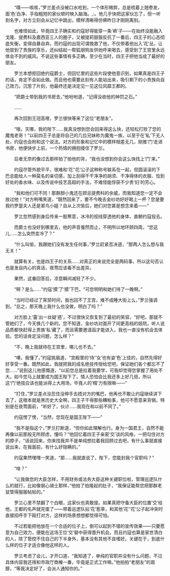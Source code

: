 　　“噗——咳咳，”罗兰差点没被口水呛到，一个体形微胖，总是梳着上翘卷发，面‘色’白净、手指粗短的家伙顿时映入脑海。,:。他几乎快把这家伙忘了，但一听到名字，对方立刻会从记忆中跳出，模样清晰得仿佛昨日才刚刚离别。

　　也难怪如此，毕竟四王子确实和约寇好得能穿一条‘裤’子——在始终没能融入戈隆、提费科及嘉西亚三人的圈子，又被提莉狠狠反抗了一番后，四王子的心态彻底失衡，变得自暴自弃。而约寇的出现可谓挽救了他，不仅带着他出入‘花’丛，让他尝到了贵族的享乐，还纠结起一帮狐朋狗友供他呼来喝去，感受到了王宫里永远体会不到的威风。不说这些事情有多正确，至少在当时，四王子把他当成了最好的朋友。

　　罗兰本想拒回绝约寇爵士，但回忆里的这些片段使他意识到，如果真是四王子的话，肯定不会如此做。而且他也需要此刻有人能站出来，吸引剩下的小贵族向自己效力。沉思了片刻，他最终还是决定见一见这位风靡王都的。

　　“把爵士带到我的书房去，”他吩咐道，“记得没收他的神罚之石。”

　　……

　　再次回到王冠高塔，罗兰很快等来了这位“老朋友”。

　　“哦，天哪，我的陛下……我真没想到您会回来得这么快，还轻松打败了您的魔鬼老哥！”以前四王子总是将自己的几位兄妹称为魔鬼一族，以至于在‘私’下无人处，约寇也会附和这个说法。对方的形象和记忆中的模样相差无几，刚推‘门’走进书房，他便快步上前，一个热情的拥抱搂住了罗兰。

　　后者无奈的像过去那样拍了拍他的背，“我也没想到你会这么快找上‘门’来。”

　　约寇尽管外貌平平，很难和‘花’‘花’公子这种称号联系在一起，但圆滚滚的下巴总能给人一种莫名的亲切感，加上刮得干干净净的胡须、干净得体的衣服、恰到好处的香水味、以及传说中技艺高超的手法，不难怪能俘获不少贵‘妇’的芳心。

　　“我和他们可不同！那群胆小鬼还在顾忌提费科的余威，而我知道您一定不会放过他！”对方咧嘴笑道，“既然回来了，要不今晚去金纱坊好好喝上一杯？您是要我约罗瑟夫人还是翠鸟小姐？自从上次愉后，她们对您甚是想念来着——”

　　罗兰忽然感到身后传来一股寒意，冰冷的视线穿透他的身体，直朝约寇投去。

　　而爵士也没好到哪里去，他的声音戛然而止，不明所以地环顾四周，“您这儿……怎么突然变冷了？”

　　“什么叫愉，我跟她们没有发生任何事，”罗兰赶紧否决道，“那两人怎么想与我无关！”

　　就算有关，也是四王子的关系……对真正的来说完全是两码事，所以这句否认也是发自内心的真话，夜莺应该看不出差异。

　　果然，这番回答后，凉意瞬间减轻了不少。

　　“啊？是么……”约寇‘摸’了‘摸’下巴，“可您明明和她们待了一晚啊。”

　　“当时已经过了宵禁时间，我也回不了王宫，难不成睡大街上么，”罗兰强调到，“总之，那天晚上我什么也没做，明白了吗？”

　　对方脸上‘露’出一丝疑‘惑’，不过很快又恢复到了最初的笑容，“好吧，那就不管她们了，今天换几个新的。您不知道，金纱坊对面开了间更高档的妓院，听人说品质都快赶得上贵族‘私’藏了，而且需要邀请函才能进入，我也一直没有机会去体验。您的话肯定没问题，怎么样？”

　　“不，晚上我就待在王宫里，哪儿也不去。”

　　“噢，我懂了，”约寇挑眉道，“宫殿里的‘侍’‘女’也有姿‘色’上佳的，自然先得好好享受一番。既然如此，我就把我的成名绝技传授给您吧，保证她们各个都忘不了您……”说到这儿他感慨道，“以前您总是拉着我要学，可我却觉得您掌握了用处不大。如今您马上就要成为国王陛下了，情人恐怕会比我还多上好几倍，所以这‘门’绝技应该也能派得上大用场，毕竟人的‘精’力有限嘛——”

　　“打住，”罗兰差点没忍住没伸手去捂对方的嘴巴，他再也不敢让约寇继续讲下去了，这根本就是黑历史大全啊，四王子干得那些糟粕事，他可不愿意来背锅，特别是在夜莺面前，“听好了，伙计……我现在和以前不同了。”

　　约寇愣了愣，“当然，您现在是国王陛下——”

　　“我不是指这个，”罗兰打断道，“但你如此理解也行。身为一国君王，自然不能再像以前那般无所顾虑，懂吗？”他回忆着四王子亲密‘交’谈的风格，一把勾住对方的脖子，“话说回来，你来找我并不是单纯想拉着我回顾过去吧，有什么事就直接说出来，在我面前，有什么好隐瞒的。”

　　约寇果然嘿嘿一笑道，“那……我就直说了，陛下，您能封我个官职吗？”

　　“啥？”

　　“让我做您的大臣怎样，不用财务或法务大臣这种关键职位啦，管理巡逻队什么的就行，比如像钢心骑士那样，”他拍了拍隆起的肚子，“我保证能帮您把那群老鼠管得服服帖帖的。”

　　罗兰心里不禁翻了个白眼，这家伙也真敢提。如果真把守备大臣的位置‘交’给他，王都的名声就完蛋了——带着巡逻队拈‘花’惹草，和其他‘花’‘花’公子起冲突时直接招呼手下殴打对方，这样的场景想想都觉得可怕。

　　不过若能把他放在一个合适的位子上，倒可以起到不错的宣传效果——只要愿意为自己效力，便能在这场王位‘交’替中获得晋升机会。而且约寇也算是家世清白的人，除了管控不住自己的下半身外，基本没有其他不良嗜好。关键在于，到底什么样的位子才适合像他这样的人。

　　罗兰考虑了会儿，才开口道，“我知道了，单纯的官职并没有什么问题，不过具体内容我还得和市政厅商榷一番，毕竟是正式工作嘛。”他拍拍“老朋友”的肩膀，“等我决定好了，会派人通知你的。”

